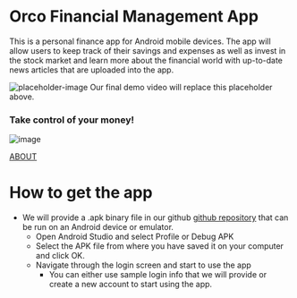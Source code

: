 # Orco Financial Management App
This is a personal finance app for Android mobile devices. The app will allow users to keep track of their savings and expenses as well as invest in the stock market and learn more about the financial world with up-to-date news articles that are uploaded into the app.


![placeholder-image](https://user-images.githubusercontent.com/77368286/164344125-31dcbd0e-cb11-4972-a16d-aea4a554ad76.png)
Our final demo video will replace this placeholder above.


### Take control of your money!
![image](https://user-images.githubusercontent.com/58493059/164344689-b2cd1afc-6e6f-4409-b4bf-7dcefadbd3bc.png)


[ABOUT](https://sccapstone.github.io/Orco/about)

# How to get the app

- We will provide a .apk binary file in our github [github repository](https://github.com/SCCapstone/Orco/) that can be run on an Android device or emulator. 
    - Open Android Studio and select Profile or Debug APK
    - Select the APK file from where you have saved it on your computer and click OK.
    - Navigate through the login screen and start to use the app
        - You can either use sample login info that we will provide or create a new account to start using the app.
